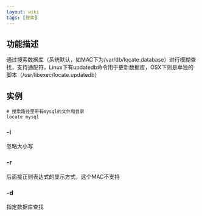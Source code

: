 ```yaml
---
layout: wiki
tags: [搜索]
---
```


## 功能描述

通过搜索数据库（系统默认，如MAC下为/var/db/locate.database）进行模糊查找，支持通配符，Linux下有updatedb命令用于更新数据库，OSX下则是单独的脚本（/usr/libexec/locate.updatedb）

## 实例

```
# 搜索路径里带有mysql的文件和目录
locate mysql
```

### -i

忽略大小写

### -r

后面接正则表达式的显示方式，这个MAC不支持

### -d

指定数据库查找